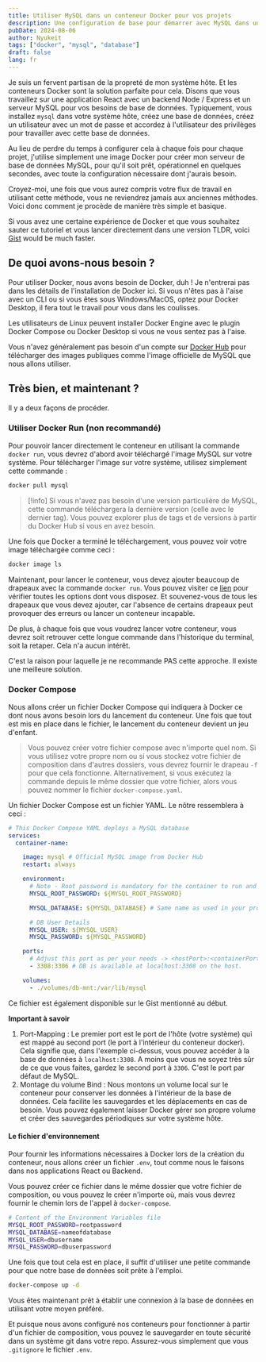 ```yaml
---
title: Utiliser MySQL dans un conteneur Docker pour vos projets
description: Une configuration de base pour démarrer avec MySQL dans un conteneur Docker
pubDate: 2024-08-06
author: Nyukeit
tags: ["docker", "mysql", "database"]
draft: false
lang: fr
---
```


Je suis un fervent partisan de la propreté de mon système hôte. Et les conteneurs Docker sont la solution parfaite pour cela. Disons que vous travaillez sur une application React avec un backend Node / Express et un serveur MySQL pour vos besoins de base de données. Typiquement, vous installez `mysql` dans votre système hôte, créez une base de données, créez un utilisateur avec un mot de passe et accordez à l'utilisateur des privilèges pour travailler avec cette base de données.

Au lieu de perdre du temps à configurer cela à chaque fois pour chaque projet, j'utilise simplement une image Docker pour créer mon serveur de base de données MySQL, pour qu'il soit prêt, opérationnel en quelques secondes, avec toute la configuration nécessaire dont j'aurais besoin.

Croyez-moi, une fois que vous aurez compris votre flux de travail en utilisant cette méthode, vous ne reviendrez jamais aux anciennes méthodes. Voici donc comment je procède de manière très simple et basique.

Si vous avez une certaine expérience de Docker et que vous souhaitez sauter ce tutoriel et vous lancer directement dans une version TLDR, voici [Gist](https://gist.github.com/nyukeit/8ecdfbd8c3f05b015b1e8248dcc39a9d) would be much faster.

## De quoi avons-nous besoin ?
Pour utiliser Docker, nous avons besoin de Docker, duh ! Je n'entrerai pas dans les détails de l'installation de Docker ici. Si vous n'êtes pas à l'aise avec un CLI ou si vous êtes sous Windows/MacOS, optez pour Docker Desktop, il fera tout le travail pour vous dans les coulisses.

Les utilisateurs de Linux peuvent installer Docker Engine avec le plugin Docker Compose ou Docker Desktop si vous ne vous sentez pas à l'aise.

Vous n'avez généralement pas besoin d'un compte sur [Docker Hub](https://hub.docker.com) pour télécharger des images publiques comme l'image officielle de MySQL que nous allons utiliser.

## Très bien, et maintenant ?
Il y a deux façons de procéder.

### Utiliser Docker Run (non recommandé)
Pour pouvoir lancer directement le conteneur en utilisant la commande `docker run`, vous devrez d'abord avoir téléchargé l'image MySQL sur votre système. Pour télécharger l'image sur votre système, utilisez simplement cette commande :

```bash
docker pull mysql
```

> [!info] Si vous n'avez pas besoin d'une version particulière de MySQL, cette commande téléchargera la dernière version (celle avec le dernier tag). Vous pouvez explorer plus de tags et de versions à partir du Docker Hub si vous en avez besoin.

Une fois que Docker a terminé le téléchargement, vous pouvez voir votre image téléchargée comme ceci :

```bash
docker image ls
```

Maintenant, pour lancer le conteneur, vous devez ajouter beaucoup de drapeaux avec la commande `docker run`. Vous pouvez visiter ce [lien](https://github.com/docker-library/docs/tree/master/mysql) pour vérifier toutes les options dont vous disposez. Et souvenez-vous de tous les drapeaux que vous devez ajouter, car l'absence de certains drapeaux peut provoquer des erreurs ou lancer un conteneur incapable.

De plus, à chaque fois que vous voudrez lancer votre conteneur, vous devrez soit retrouver cette longue commande dans l'historique du terminal, soit la retaper. Cela n'a aucun intérêt.

C'est la raison pour laquelle je ne recommande PAS cette approche. Il existe une meilleure solution.
### Docker Compose
Nous allons créer un fichier Docker Compose qui indiquera à Docker ce dont nous avons besoin lors du lancement du conteneur. Une fois que tout est mis en place dans le fichier, le lancement du conteneur devient un jeu d'enfant.

> Vous pouvez créer votre fichier compose avec n'importe quel nom. Si vous utilisez votre propre nom ou si vous stockez votre fichier de composition dans d'autres dossiers, vous devrez fournir le drapeau `-f` pour que cela fonctionne. Alternativement, si vous exécutez la commande depuis le même dossier que votre fichier, alors vous pouvez nommer le fichier `docker-compose.yaml`.

Un fichier Docker Compose est un fichier YAML. Le nôtre ressemblera à ceci :

```yaml
# This Docker Compose YAML deploys a MySQL database
services:
  container-name:

    image: mysql # Official MySQL image from Docker Hub
    restart: always

    environment:
      # Note - Root password is mandatory for the container to run and grant privileges to our User.
      MYSQL_ROOT_PASSWORD: ${MYSQL_ROOT_PASSWORD}

      MYSQL_DATABASE: ${MYSQL_DATABASE} # Same name as used in your project

      # DB User Details
      MYSQL_USER: ${MYSQL_USER}
      MYSQL_PASSWORD: ${MYSQL_PASSWORD}

    ports:
      # Adjust this port as per your needs -> <hostPort>:<containerPort>
      - 3308:3306 # DB is available at localhost:3308 on the host.

    volumes:
      - ./volumes/db-mnt:/var/lib/mysql
```

Ce fichier est également disponible sur le Gist mentionné au début.

**Important à savoir**
1. Port-Mapping : Le premier port est le port de l'hôte (votre système) qui est mappé au second port (le port à l'intérieur du conteneur docker). Cela signifie que, dans l'exemple ci-dessus, vous pouvez accéder à la base de données à `localhost:3308`. A moins que vous ne soyez très sûr de ce que vous faites, gardez le second port à `3306`. C'est le port par défaut de MySQL.
2. Montage du volume Bind : Nous montons un volume local sur le conteneur pour conserver les données à l'intérieur de la base de données. Cela facilite les sauvegardes et les déplacements en cas de besoin. Vous pouvez également laisser Docker gérer son propre volume et créer des sauvegardes périodiques sur votre système hôte.
#### Le fichier d'environnement
Pour fournir les informations nécessaires à Docker lors de la création du conteneur, nous allons créer un fichier `.env`, tout comme nous le faisons dans nos applications React ou Backend.

Vous pouvez créer ce fichier dans le même dossier que votre fichier de composition, ou vous pouvez le créer n'importe où, mais vous devrez fournir le chemin lors de l'appel à `docker-compose`.

```sh
# Content of the Environment Variables file
MYSQL_ROOT_PASSWORD=rootpassword
MYSQL_DATABASE=nameofdatabase
MYSQL_USER=dbusername
MYSQL_PASSWORD=dbuserpassword
```

Une fois que tout cela est en place, il suffit d'utiliser une petite commande pour que notre base de données soit prête à l'emploi.

```bash
docker-compose up -d
```

Vous êtes maintenant prêt à établir une connexion à la base de données en utilisant votre moyen préféré.

Et puisque nous avons configuré nos conteneurs pour fonctionner à partir d'un fichier de composition, vous pouvez le sauvegarder en toute sécurité dans un système git dans votre repo. Assurez-vous simplement que vous `.gitignore` le fichier `.env`.
